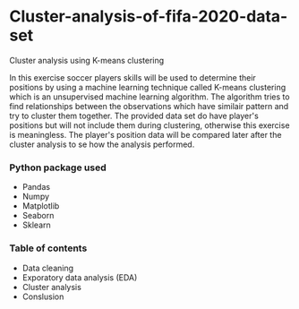 # Cluster-analysis-of-fifa-2020-data-set
Cluster analysis using K-means clustering


In this exercise soccer players skills will be used to determine their positions by using a machine learning technique called K-means clustering which is an unsupervised machine learning algorithm. The algorithm tries to find relationships between the observations which have similair pattern and try to cluster them together. The provided data set do have player's positions but will not include them during clustering, otherwise this exercise is meaningless. The player's position data will be compared later after the cluster analysis to se how the analysis performed.

### Python package used
* Pandas 
* Numpy 
* Matplotlib 
* Seaborn 
* Sklearn

### Table of contents
* Data cleaning
* Exporatory data analysis (EDA)
* Cluster analysis
* Conslusion
